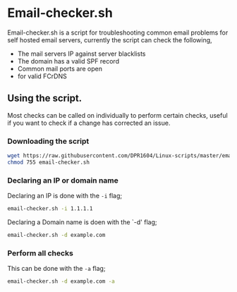# Email-checker.sh

Email-checker.sh is a script for troubleshooting common email problems for self hosted email servers, currently the script can check the following,

- The mail servers IP against server blacklists
- The domain has a valid SPF record
- Common mail ports are open
- for valid FCrDNS

## Using the script.

Most checks can be called on individually to perform certain checks, useful if you want to check if a change has corrected an issue.

### Downloading the script

```bash
wget https://raw.githubusercontent.com/DPR1604/Linux-scripts/master/email-checker/email-checker.sh
chmod 755 email-checker.sh
```

### Declaring an IP or domain name

Declaring an IP is done with the `-i` flag;

```bash
email-checker.sh -i 1.1.1.1
```

Declaring a Domain name is doen with the `-d' flag;

```bash
email-checker.sh -d example.com
```

### Perform all checks

This can be done with the `-a` flag;

```bash
email-checker.sh -d example.com -a
```
